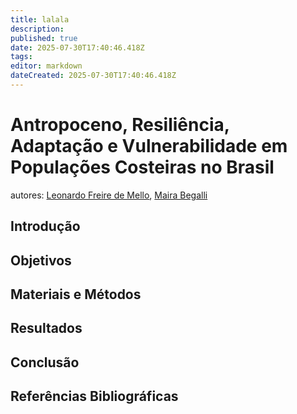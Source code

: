 ```yaml
---
title: lalala
description: 
published: true
date: 2025-07-30T17:40:46.418Z
tags: 
editor: markdown
dateCreated: 2025-07-30T17:40:46.418Z
---
```


# Antropoceno, Resiliência, Adaptação e Vulnerabilidade em Populações Costeiras no Brasil
autores: [Leonardo Freire de Mello]( http://lattes.cnpq.br/2650858119455746), [Maira Begalli](http://lattes.cnpq.br/4559907236737788)


## Introdução




## Objetivos




## Materiais e Métodos

## Resultados

## Conclusão

## Referências Bibliográficas